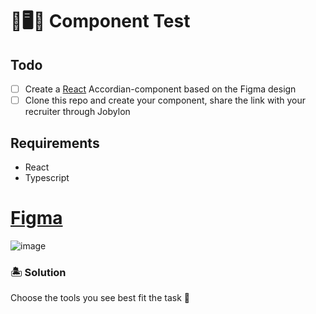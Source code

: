 # 🌈🖥🕺 Component Test

## Todo
- [ ] Create a [React](https://reactjs.org/) Accordian-component based on the Figma design
- [ ] Clone this repo and create your component, share the link with your recruiter through Jobylon

## Requirements
- React
- Typescript

# [Figma](https://www.figma.com/file/tjwU2BUlWCD1ssth3sGm8O/Northvolt---Frontend-component-test?node-id=0%3A1)
![image](https://user-images.githubusercontent.com/8323210/178251840-65a5bd1c-73b7-4a1d-a75b-89cff374f729.png)

### 🏝 Solution
Choose the tools you see best fit the task 💃
